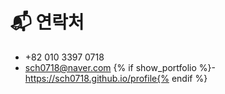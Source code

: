 # 📬 연락처

- +82 010 3397 0718
- sch0718@naver.com
{% if show_portfolio %}- https://sch0718.github.io/profile{% endif %}